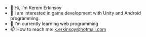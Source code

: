 - 👋 Hi, I’m Kerem Erkinsoy
- 👀 I am interested in game development with Unity and Android programming.
- 🌱 I’m currently learning web programming 
- 📫 How to reach me: k.erkinsoy@hotmail.com

<!---
kerem-erkinsoy/kerem-erkinsoy is a ✨ special ✨ repository because its `README.md` (this file) appears on your GitHub profile.
You can click the Preview link to take a look at your changes.
--->
